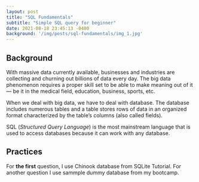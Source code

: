 ```yaml
---
layout: post
title: "SQL Fundamentals"
subtitle: "Simple SQL query for beginner"
date: 2021-08-18 23:45:13 -0400
background: '/img/posts/sql-fundamentals/img_1.jpg'
---
```


## Background

With massive data currently available, businesses and industries are collecting and churning out billions of data every day. The big data phenomenon requires a proper skill set to be able to make meaning out of it — be it in the medical field, education, business, sports, etc. 

When we deal with big data, we have to deal with database. The database includes numerous tables and a table stores rows of data in an organized format characterized by the table’s columns (also called fields). 

SQL (*Structured Query Language*) is the most mainstream language that is used to access databases because it can work with any database.

## Practices

For **the first** question, I use Chinook database from SQLite Tutorial. For another question I use sammple dummy database from my bootcamp.